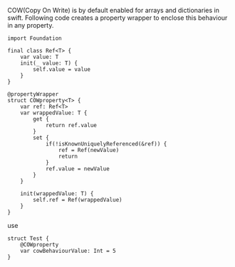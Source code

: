 COW(Copy On Write) is by default enabled for arrays and dictionaries in swift.
Following code creates a property wrapper to enclose this behaviour in any property.

```
import Foundation

final class Ref<T> {
    var value: T
    init(_ value: T) {
        self.value = value
    }
}

@propertyWrapper
struct COWproperty<T> {
    var ref: Ref<T>
    var wrappedValue: T {
        get {
            return ref.value
        }
        set {
            if(!isKnownUniquelyReferenced(&ref)) {
                ref = Ref(newValue)
                return
            }
            ref.value = newValue
        }
    }
    
    init(wrappedValue: T) {
        self.ref = Ref(wrappedValue)
    }
}
```

use
```
struct Test {
    @COWproperty
    var cowBehaviourValue: Int = 5
}
```
